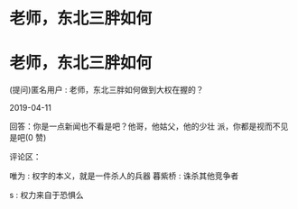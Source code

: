 # 老师，东北三胖如何

# 老师，东北三胖如何

(提问)匿名用户 : 老师，东北三胖如何做到大权在握的？

2019-04-11

回答：你是一点新闻也不看是吧？他哥，他姑父，他的少壮 派，你都是视而不见是吧(0 赞)

评论区：

唯为 : 权字的本义，就是一件杀人的兵器 暮紫桥 : 诛杀其他竞争者

s : 权力来自于恐惧么